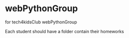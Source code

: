 # webPythonGroup
for tech4kidsClub webPythonGroup

Each student should have a folder contain their homeworks

